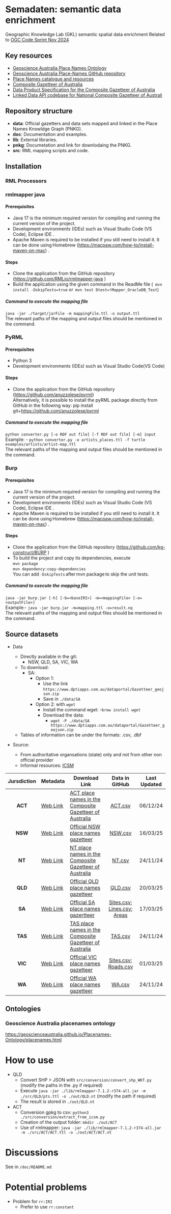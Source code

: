   # Semadaten: semantic data enrichment

Geographic Knowledge Lab (GKL) semantic spatial data enrichment
Related to [OGC Code Sprint Nov 2024](https://www.ogc.org/ogc-events/the-november-2024-ogc-metadata-code-sprint/)

## Key resources 

- [Geoscience Australia Place Names Ontology](https://geoscienceaustralia.github.io/Placenames-Ontology/placenames.html)
- [Geoscience Australia Place-Names GitHub repository](https://github.com/GeoscienceAustralia/Placenames-Ontology)
- [Place Names catalogue and resources](https://catalogue.linked.data.gov.au/resource/20)
- [Composite Gazetteer of Australia](https://placenames.fsdf.org.au/)
- [Data Product Specification for the Composite Gazetteer of Australia](doc/Composite-Gazetteer-DPS.pdf)
- [Linked Data API codebase for National Composite Gazetteer of Australi](https://github.com/GeoscienceAustralia/placenames-dataset)

## Repository structure

- **data**: Official gazetters and data sets mapped and linked in the Place Names Knowldge Graph (PNKG).
- **doc**: Documentation and examples. 
- **lib**: External libraries.
- **pnkg**: Documetation and link for downlodaing the PNKG. 
- **src**: RML mapping scripts and code.

## Installation
### RML Processors
###  rmlmapper java 
#### Prerequisites 
* Java 17 is the minimum required version for compiling and running the current version of the project. <br>
* Development environments (IDEs) such as Visual Studio Code (VS Code), Eclipse IDE . <br>
* Apache Maven is required to be installed if you still need to install it. It can be done using Homebrew  (https://macpaw.com/how-to/install-maven-on-mac) .<br>
#### Steps 
* Clone the application from the GitHub repository (https://github.com/RMLio/rmlmapper-java ) 
* Build the application using the given command in the ReadMe file  (``` mvn install -DskipTests=true```  or  ```mvn test Dtest=!Mapper_OracleDB_Test```) 
##### Command to execute the mapping file 
```java -jar ./target/jarFile -m mappingFile.ttl -o output.ttl``` <br>
The relevant paths of the mapping and output files should be mentioned in the command. 

### PyRML 
#### Prerequisites 
* Python 3
* Development environments (IDEs) such as Visual Studio Code(VS Code) 
#### Steps 
* Clone the application from the GitHub repository (https://github.com/anuzzolese/pyrml) <br>
   Alternatively, it is possible to install the pyRML package directly from GitHub in the following way: 
pip install git+https://github.com/anuzzolese/pyrml 
##### Command to execute the mapping file
```python converter.py [-o RDF out file] [-f RDF out file] [-m] input ``` <br>
Example: - 
```python converter.py -o artists_places.ttl -f turtle examples/artists/artist-map.ttl ```
<br>The relevant paths of the mapping and output files should be mentioned in the command.

### Burp
#### Prerequisites 
* Java 17 is the minimum required version for compiling and running the current version of the project. <br>
* Development environments (IDEs) such as Visual Studio Code (VS Code), Eclipse IDE . <br>
* Apache Maven is required to be installed if you still need to install it. It can be done using Homebrew  (https://macpaw.com/how-to/install-maven-on-mac) .<br>
#### Steps 
* Clone the application from the GitHub repository (https://github.com/kg-construct/BURP )
* To build the project and copy its dependencies, execute <br>
```mvn package``` <br>
```mvn dependency:copy-dependencies  ``` <br>
You can add ```-DskipTests``` after mvn package to skip the unit tests.
##### Command to execute the mapping file
```java -jar burp.jar [-h] [-b=<baseIRI>] -m=<mappingFile> [-o=<outputFile>] ``` <br>
Example:- 
```java -jar burp.jar -m=mapping.ttl -o=result.nq ``` <br>
The relevant paths of the mapping and output files should be mentioned in the command. 
<br>

## Source datasets

- Data 
    - Directly available in the git:
        - NSW, QLD, SA, VIC, WA
    - To download:
        - SA: 
            - Option 1:
                - Use the link `https://www.dptiapps.com.au/dataportal/Gazetteer_geojson.zip`
                - Save in `./data/SA`
            - Option 2: with `wget`
                - Install the command wget: 
                    -`brew install wget`
                - Download the data:
                    - `wget -P ./data/SA https://www.dptiapps.com.au/dataportal/Gazetteer_geojson.zip`
    - Tables of information can be under the formats: .csv, .dbf

- Source: 
    - From authoritative organsations (state) only and not from other non official provider
    - Informal resources: [ICSM](https://www.icsm.gov.au/individual-state-and-territory-gazetteers)

| Jursdiction | Metadata |                                                                Download Link                                             | Data in GitHub | Last Updated |
| :-------: | ----------- | ------------------------------------------------------------------------------------------------------------------------- | :--------------: | :------------:|
| **ACT** | [Web Link](https://www.data.act.gov.au/dataset/ACT-Feature-Names/kpm6-igvw/about_data)   | [ACT place names in the Composite Gazetteer of Australia](https://placenames.fsdf.org.au/)                  |   [ACT.csv](data/ACT/ACT.csv)  |  06/12/24  |
| **NSW** | [Web Link](https://data.nsw.gov.au/data/dataset/geographical-name-register-of-nsw)         | [Official NSW place names gazetteer](https://data.nsw.gov.au/data/dataset/geographical-name-register-of-nsw/resource/af4e95e2-0dda-44c4-9324-4a025169545c) | [NSW.csv](data/NSW/NSW.csv)        | 16/03/25 |
| **NT**  | [Web Link](https://www.ntlis.nt.gov.au/metadata/export_data?metadata_id=2DBCB7711FB306B6E040CD9B0F274EFE&type=html) | [NT place names in the Composite Gazetteer of Australia](https://placenames.fsdf.org.au/) |  [NT.csv](data/NT/NT.csv)  |  24/11/24 |
| **QLD** | [Web Link](https://www.data.qld.gov.au/dataset/place-names-gazetteer-queensland/resource/ddbaa459-6630-4d89-8221-0fd8da7df39a) | [Official QLD place names gazetteer](https://www.qld.gov.au/environment/land/title/place-names/search)           | [QLD.csv](data/QLD/QLD.csv) |  20/03/25 |
| **SA**  | [Web Link](https://data.sa.gov.au/data/dataset/gazetteer)         | [Official SA place names gazertteer](https://data.sa.gov.au/data/dataset/gazetteer) | [Sites.csv](https://drive.google.com/file/d/1aZxHk-g5_0KRaAOG9w6PuUEHTO2c3QG1/view?usp=sharing); [Lines.csv](https://drive.google.com/file/d/19QUnO59D8vHqY7HME0v3F8kzmMoj4gBl/view?usp=sharing); [Areas](https://drive.google.com/file/d/1Yrc9v_O6KvdtiW75PUFzfZD6bERJ4pxi/view?usp=sharing)              | 17/03/25  |
| **TAS** | [Web Link](https://data.thelist.tas.gov.au/datagn/srv/eng/main.home?uuid=d193cd7a-d93a-4ca8-a0a3-670929ad247a)         | [TAS place names in the Composite Gazetteer of Australia](https://placenames.fsdf.org.au/)                     |  [TAS.csv](data/TAS/TAS.csv) | 24/11/24 |
| **VIC** | [Web Link](https://metashare.maps.vic.gov.au/geonetwork/srv/eng/catalog.search#/metadata/b236fd06-a7fc-5ced-8b98-1f022a329b11)          | [Official VIC place names gazetteer](https://maps.land.vic.gov.au/lassi/VicnamesUI.jsp)   | [Sites.csv](data/VIC/VICSites.csv); [Roads.csv](data/VIC/VICRoads.csv)   | 01/03/25 |
| **WA**  | [Web Link](https://catalogue.data.wa.gov.au/dataset/geographic-names-geonoma) | [Official WA place names gazetteer](https://catalogue.data.wa.gov.au/dataset/geographic-names-geonoma)           | [WA.csv](data/WA/WA.csv)               | 24/11/24 |


## Ontologies

### Geoscience Australia placenames ontology

https://geoscienceaustralia.github.io/Placenames-Ontology/placenames.html


# How to use

- QLD
    - Convert SHP > JSON with `src/conversion/convert_shp_WKT.py` (modify the paths in the .py if required)
    - Execute `java -jar ./lib/rmlmapper-7.1.2-r374-all.jar -m ./src/QLD/pts.ttl -o ./out/QLD.nt` (modify the path if required)
    - The result is stored in `./out/QLD.nt`
- ACT
    - Conversion gpkg to csv: `python3 ./src/conversion/extract_from_icsm.py`
    - Creation of the output folder: `mkdir ./out/ACT`
    - Use of rmlmapper: `java -jar ./lib/rmlmapper-7.1.2-r374-all.jar -m ./src/ACT/ACT.ttl -o ./out/ACT/ACT.nt`


# Discussions

See in `/doc/README.md`

# Potential problems

- Problem for `rr:IRI`
    - Prefer to use `rr:constant`
